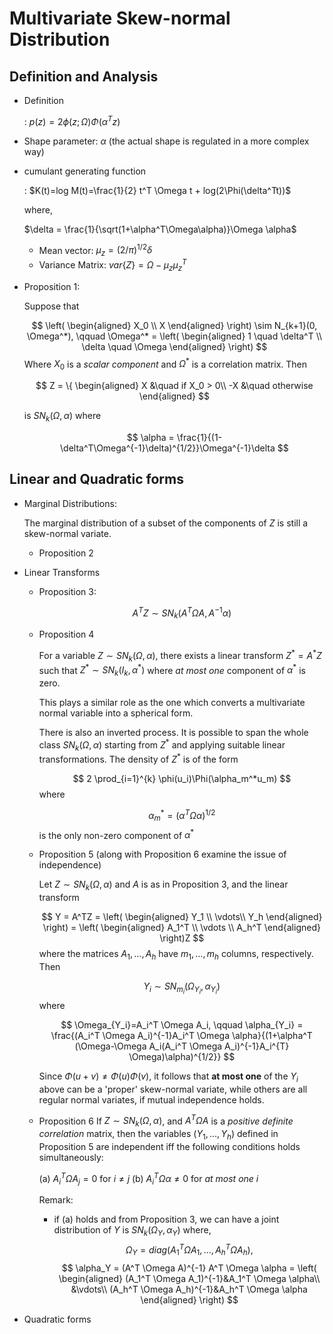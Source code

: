 # Multivariate Skew-normal Distribution

## Definition and Analysis
- Definition
  
  : $p(z) = 2 \phi (z;\Omega) \Phi(\alpha^T z)$
- Shape parameter: $\alpha$ (the actual shape is regulated in a more complex way)
- cumulant generating function

  : $K(t)=log M(t)=\frac{1}{2} t^T \Omega t + log(2\Phi(\delta^Tt))$ 
  
  where,

  $\delta = \frac{1}{\sqrt(1+\alpha^T\Omega\alpha)}\Omega \alpha$

    - Mean vector: $\mu_z = (2/\pi)^{1/2} \delta$
    - Variance Matrix: $var\{Z\} = \Omega - \mu_z \mu_z^T$
- Proposition 1:
  
  Suppose that

    $$
    \left(
        \begin{aligned}
            X_0 \\
            X
        \end{aligned}
    \right) \sim N_{k+1}(0, \Omega^*), 
    \qquad \Omega^* =  \left(
        \begin{aligned}
            1 \quad \delta^T \\
            \delta \quad \Omega
        \end{aligned}
    \right) 
    $$
    Where $X_0$ is a *scalar component* and $\Omega^*$ is a correlation matrix. Then

    $$
    Z = \{
        \begin{aligned}
            X  &\quad if X_0 > 0\\
            -X &\quad otherwise
        \end{aligned}  
    $$

    is $SN_{k}(\Omega, \alpha)$ where

    $$
        \alpha = \frac{1}{(1-\delta^T\Omega^{-1}\delta)^{1/2}}\Omega^{-1}\delta
    $$

## Linear and Quadratic forms
- Marginal Distributions: 

  The marginal distribution of a subset of the components of $Z$ is still a skew-normal variate.
  - Proposition 2
- Linear Transforms
  - Proposition 3:
    
    $$
        A^TZ \sim SN_k(A^T \Omega A, A^{-1} \alpha)
    $$

   - Proposition 4

        For a variable $Z \sim SN_k(\Omega, \alpha)$, there exists a linear transform $Z^*= A^*Z$ such that $Z^* \sim SN_k(I_k, \alpha^*)$ where *at most one* component of $\alpha^*$ is zero.  

        This plays a similar role as the one which converts a multivariate normal variable into a spherical form.

        There is also an inverted process. It is possible to span the whole class $SN_k(\Omega, \alpha)$ starting from $Z^{*}$ and applying suitable linear transformations. The density of $Z^{*}$ is of the form

        $$
            2 \prod_{i=1}^{k} \phi(u_i)\Phi(\alpha_m^*u_m)
        $$
        where

        $$
            \alpha^*_m = (\alpha^T \Omega \alpha)^{1/2}
        $$
        is the only non-zero component of $\alpha^{*}$

    - Proposition 5 (along with Proposition 6 examine the issue of independence)
        
        Let $Z \sim SN_{k}(\Omega, \alpha)$ and $A$ is as in Proposition 3, and the linear transform

        $$
            Y = A^TZ = 
            \left(
            \begin{aligned}
                Y_1 \\
                \vdots\\
                Y_h
            \end{aligned}
            \right)
            =  \left(
            \begin{aligned}
                A_1^T \\
                \vdots \\
                A_h^T
            \end{aligned}
            \right)Z      
        $$
        where the matrices $A_1, \dots , A_h$ have $m_1, \dots, m_h$ columns, respectively. Then

        $$
            Y_i \sim SN_{m_i}(\Omega_{Y_i}, \alpha_{Y_i})
        $$
        where

        $$
            \Omega_{Y_i}=A_i^T \Omega A_i, \qquad \alpha_{Y_i} = \frac{(A_i^T \Omega A_i)^{-1}A_i^T \Omega \alpha}{(1+\alpha^T (\Omega-\Omega A_i(A_i^T \Omega A_i)^{-1}A_i^{T} \Omega)\alpha)^{1/2}}
        $$

        Since $\Phi(u+v) \neq \Phi(u)\Phi(v)$, it follows that **at most one** of the $Y_i$ above can be a 'proper' skew-normal variate, while others are all regular normal variates, if mutual independence holds.

    - Proposition 6
        If $Z \sim SN_{k}(\Omega, \alpha)$, and $A^T \Omega A$ is a *positive definite correlation* matrix, then the variables $(Y_1,\dots,Y_h)$ defined in Proposition 5 are independent iff the following conditions holds simultaneously:

        (a) $A_i^T \Omega A_j = 0$ for $i \neq j$
        (b) $A_i^T \Omega \alpha \neq 0$ for *at most one* $i$

        Remark:

        - if (a) holds and from Proposition 3, we can have a joint distribution of $Y$ is $SN_k(\Omega_Y,\alpha_Y)$ where,
        $$
            \Omega_Y = diag(A_1^T \Omega A_1,\dots,A_h^T \Omega A_h),
        $$ 
        $$
            \alpha_Y = (A^T \Omega A)^{-1} A^T \Omega \alpha 
            = \left(
            \begin{aligned}
                 (A_1^T \Omega A_1)^{-1}&A_1^T \Omega \alpha\\
                &\vdots\\
                 (A_h^T \Omega A_h)^{-1}&A_h^T \Omega \alpha
            \end{aligned}
            \right)
        $$

- Quadratic forms

